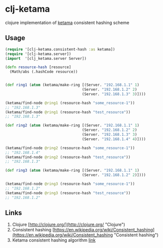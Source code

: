 # clj-ketama

clojure implementation of [ketama](https://www.google.ru/?gws_rd=ssl#newwindow=1&q=ketama+consistent+hashing "ketama") consistent hashing scheme

## Usage

```Clojure
(require '[clj-ketama.consistent-hash :as ketama])
(require '[clj-ketama.server])
(import  '[clj_ketama.server Server])

(defn resource-hash [resource]
  (Math/abs (.hashCode resource))


(def ring1 (atom (ketama/make-ring [(Server. "192.168.1.1" 1)
                                   (Server. "192.168.1.2" 2)
                                   (Server. "192.168.1.3" 3)])))

(ketama/find-node @ring1 (resource-hash "some_resource-1"))
;; "192.168.1.3"
(ketama/find-node @ring1 (resource-hash "test_resource"))
;; "192.168.1.3"

(def ring2 (atom (ketama/make-ring [(Server. "192.168.1.1" 1)
                                   (Server. "192.168.1.2" 2)
                                   (Server. "192.168.1.3" 3)
                                   (Server. "192.168.1.4" 4)])))

(ketama/find-node @ring2 (resource-hash "some_resource-1"))
;; "192.168.1.4"
(ketama/find-node @ring2 (resource-hash "test_resource"))
;; "192.168.1.3"

(def ring3 (atom (ketama/make-ring [(Server. "192.168.1.1" 1)
                                   (Server. "192.168.1.2" 2)])))

(ketama/find-node @ring3 (resource-hash "some_resource-1"))
;; "192.168.1.2"
(ketama/find-node @ring3 (resource-hash "test_resource"))
;; "192.168.1.2"


```

## Links

1. Clojure [http://clojure.org/](http://clojure.org/ "Clojure")  
2. Consistent hashing [https://en.wikipedia.org/wiki/Consistent_hashing](https://en.wikipedia.org/wiki/Consistent_hashing "Consistent hashing")  
3. Ketama consistent hashing algorithm [link](https://www.google.ru/?gws_rd=ssl#newwindow=1&q=ketama+consistent+hashing "ketama")  
